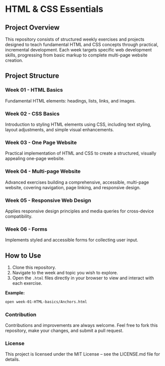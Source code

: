 # HTML & CSS Essentials

## Project Overview

This repository consists of structured weekly exercises and projects designed to teach fundamental HTML and CSS concepts through practical, incremental development. Each week targets specific web development skills, progressing from basic markup to complete multi-page website creation.

## Project Structure

### Week 01 - HTML Basics
Fundamental HTML elements: headings, lists, links, and images.

### Week 02 - CSS Basics
Introduction to styling HTML elements using CSS, including text styling, layout adjustments, and simple visual enhancements.

### Week 03 - One Page Website
Practical implementation of HTML and CSS to create a structured, visually appealing one-page website.

### Week 04 - Multi-page Website
Advanced exercises building a comprehensive, accessible, multi-page website, covering navigation, page linking, and responsive design.

### Week 05 - Responsive Web Design
Applies responsive design principles and media queries for cross-device compatibility.

### Week 06 - Forms
Implements styled and accessible forms for collecting user input.

## How to Use

1. Clone this repository.
2. Navigate to the week and topic you wish to explore.
3. Open the `.html` files directly in your browser to view and interact with each exercise.

**Example:**

```bash
open week-01-HTML-basics/Anchors.html
```

### Contribution

Contributions and improvements are always welcome. Feel free to fork this repository, make your changes, and submit a pull request.

### License

This project is licensed under the MIT License – see the LICENSE.md file for details.
